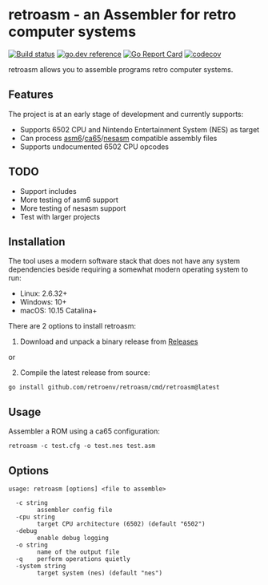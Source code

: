 # retroasm - an Assembler for retro computer systems

[![Build status](https://github.com/retroenv/retroasm/actions/workflows/go.yaml/badge.svg?branch=main)](https://github.com/retroenv/retroasm/actions)
[![go.dev reference](https://img.shields.io/badge/go.dev-reference-007d9c?logo=go&logoColor=white&style=flat-square)](https://pkg.go.dev/github.com/retroenv/retroasm)
[![Go Report Card](https://goreportcard.com/badge/github.com/retroenv/retroasm)](https://goreportcard.com/report/github.com/retroenv/retroasm)
[![codecov](https://codecov.io/gh/retroenv/retroasm/branch/main/graph/badge.svg?token=NS5UY28V3A)](https://codecov.io/gh/retroenv/retroasm)


retroasm allows you to assemble programs retro computer systems.

## Features

The project is at an early stage of development and currently supports:

* Supports 6502 CPU and Nintendo Entertainment System (NES) as target
* Can process [asm6](https://github.com/freem/asm6f)/[ca65](https://github.com/cc65/cc65)/[nesasm](https://github.com/ClusterM/nesasm)
  compatible assembly files
* Supports undocumented 6502 CPU opcodes

## TODO

* Support includes
* More testing of asm6 support
* More testing of nesasm support
* Test with larger projects

## Installation

The tool uses a modern software stack that does not have any system dependencies beside requiring a somewhat modern
operating system to run:

* Linux: 2.6.32+
* Windows: 10+
* macOS: 10.15 Catalina+

There are 2 options to install retroasm:

1. Download and unpack a binary release from [Releases](https://github.com/retroenv/retroasm/releases)

or

2. Compile the latest release from source:

```
go install github.com/retroenv/retroasm/cmd/retroasm@latest
```

## Usage

Assembler a ROM using a ca65 configuration:

```
retroasm -c test.cfg -o test.nes test.asm
```


## Options

```
usage: retroasm [options] <file to assemble>

  -c string
    	assembler config file
  -cpu string
    	target CPU architecture (6502) (default "6502")
  -debug
    	enable debug logging
  -o string
    	name of the output file
  -q	perform operations quietly
  -system string
    	target system (nes) (default "nes")
```
